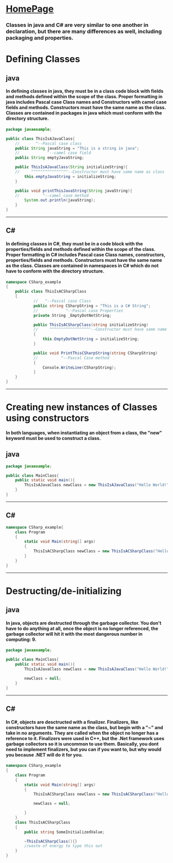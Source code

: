 # [HomePage](README.md)

### Classes in java and C# are very similar to one another in declaration, but there are many differences as well, including packaging and properties.

# Defining Classes

## java
#### In defining classes in java, they must be in a class code block with fields and methods defined within the scope of the class. Proper formatting in java includes Pascal case Class names and Constructors with camel case fields and methods. Constructors must have the same name as the class. Classes are contained in packages in java which must conform with the directory structure.
```Java
package javaexample;

public class ThisIsAJavaClass{
    //       ^--Pascal case class
    public String javaString = "This is a string in java";
    //            ^--camel case field
    public String emptyJavaString;

    public ThisIsAJavaClass(String initializeString){
    //     ^^^^^^^^^^^^^^^^--Constructor must have same name as class
        this.emptyJavaString = initializeString;
    }

    public void printThisJavaString(String javaString){
    //          ^--camel case method
        System.out.println(javaString);
    }
}
```
---
## C#
#### In defining classes in C#, they must be in a code block with the properties/fields and methods defined within the scope of the class. Proper formatting in C# includes Pascal case Class names, constructors, properties/fields and methods. Constructors must have the same name as the class. Classes are contained in namespaces in C# which do not have to conform with the directory structure.
```CS
namespace CSharp_example
{
    public class ThisIsACSharpClass
    {
            //   ^--Pascal case Class
            public string CSharpString = "This is a C# String";
            //            ^--Pascal case Properties
            private String _EmptyDotNetString;

            public ThisIsACSharpClass(string initializeString)
            //     ^^^^^^^^^^^^^^^^^^--Constructor must have same name as Class
            {
                this.EmptyDotNetString = initializeString;
            }

            public void PrintThisCSharpString(string CSharpString)
            //          ^--Pascal Case method
            {
                Console.WriteLine(CSharpString);
            }
    }
}
```
---
# Creating new instances of Classes using constructors
#### In both languages, when instantiating an object from a class, the "new" keyword must be used to construct a class.

## java
```Java
package javaexample;

public class MainClass{
    public static void main(){
        ThisIsAJavaClass newClass = new ThisIsAJavaClass("Hello World!");
    }
}
```
---
## C#
```CS
namespace CSharp_example{
    class Program
    {
        static void Main(string[] args)
        {
            ThisIsACSharpClass newClass = new ThisIsACSharpClass("Hello world!");
        }
    }
}
```
---
# Destructing/de-initializing

## java
#### In java, objects are destructed through the garbage collector. You don't have to do anything at all, once the object is no longer referenced, the garbage collector will hit it with the most dangerous number in computing: 9.

```java
package javaexample;

public class MainClass{
    public static void main(){
        ThisIsAJavaClass newClass = new ThisIsAJavaClass("Hello World!");

        newClass = null;
    }
}
```
---
## C#
#### In C#, objects are desctructed with a finalizer. Finalizers, like constructors have the same name as the class, but begin with a "~" and take in no arguments. They are called when the object no longer has a reference to it. Finalizers were used in C++, but the .Net framework uses garbage collectors so it is uncommon to use them. Basically, you dont need to implement finalizers, but you can if you want to, but why would you because .NET will do it for you.
```CS
namespace CSharp_example
{
    class Program
    {
        static void Main(string[] args)
        {
            ThisIsACSharpClass newClass = new ThisIsACSharpClass("Hello world!");

            newClass = null;

        }
    }
    class ThisIsACSharpClass
    {
        public string SomeInitializedValue;

        ~ThisIsACSharpClass(){}
        //waste of energy to type this out
    }
}
```
